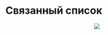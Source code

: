 #  Связанный список

<p align="center">
<img src="https://github.com/PollyVern/ContentForRepositories/blob/a10c3b731a0de23812c7e99b5825589ef645b0d7/Algorithms/LinkedListPicture.png">
</p>
